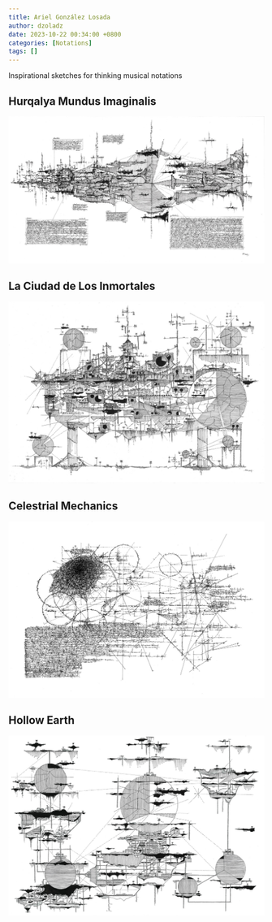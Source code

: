 ```yaml
---
title: Ariel González Losada
author: dzoladz
date: 2023-10-22 00:34:00 +0800
categories: [Notations]
tags: []
---
```

Inspirational sketches for thinking musical notations

## Hurqalya Mundus Imaginalis
![pic](/assets/img/hurqalya-mundus_imaginalis.jpg)

## La Ciudad de Los Inmortales
![pic](/assets/img/la-ciudad-de-los-inmortales.jpg)

## Celestrial Mechanics
![pic](/assets/img/celestial-mechanics.jpg)

## Hollow Earth
![pic](/assets/img/hollow-earth.jpg)
